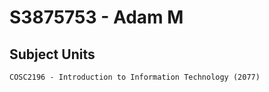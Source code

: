 # S3875753 - Adam M
## Subject Units
```
COSC2196 - Introduction to Information Technology (2077)
```
